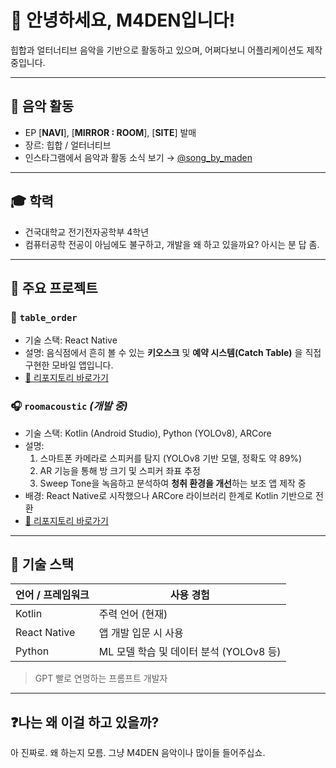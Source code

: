 # 👋 안녕하세요, M4DEN입니다!

힙합과 얼터너티브 음악을 기반으로 활동하고 있으며, 어쩌다보니 어플리케이션도 제작 중입니다.

---

## 🎵 음악 활동

- EP [**NAVI**], [**MIRROR : ROOM**], [**SITE**] 발매
- 장르: 힙합 / 얼터너티브
- 인스타그램에서 음악과 활동 소식 보기 → [@song_by_maden](https://instagram.com/song_by_maden)

---

## 🎓 학력

- 건국대학교 전기전자공학부 4학년  
- 컴퓨터공학 전공이 아님에도 불구하고, 개발을 왜 하고 있을까요? 아시는 분 답 좀.

---

## 📱 주요 프로젝트

### 🥢 `table_order`
- 기술 스택: React Native
- 설명: 음식점에서 흔히 볼 수 있는 **키오스크** 및 **예약 시스템(Catch Table)** 을 직접 구현한 모바일 앱입니다.
- [🔗 리포지토리 바로가기](https://github.com/madensite/table_order)

### 🎧 `roomacoustic` _(개발 중)_
- 기술 스택: Kotlin (Android Studio), Python (YOLOv8), ARCore
- 설명:  
  1. 스마트폰 카메라로 스피커를 탐지 (YOLOv8 기반 모델, 정확도 약 89%)  
  2. AR 기능을 통해 방 크기 및 스피커 좌표 추정  
  3. Sweep Tone을 녹음하고 분석하여 **청취 환경을 개선**하는 보조 앱 제작 중  
- 배경: React Native로 시작했으나 ARCore 라이브러리 한계로 Kotlin 기반으로 전환
- [🔗 리포지토리 바로가기](https://github.com/madensite/roomacoustic)
---

## 🧠 기술 스택

| 언어 / 프레임워크 | 사용 경험 |
|------------------|------------|
| Kotlin           | 주력 언어 (현재) |
| React Native     | 앱 개발 입문 시 사용 |
| Python           | ML 모델 학습 및 데이터 분석 (YOLOv8 등) |

> GPT 빨로 연명하는 프롬프트 개발자

---

## ❓나는 왜 이걸 하고 있을까?

아 진짜로. 왜 하는지 모름.
그냥 M4DEN 음악이나 많이들 들어주십쇼.



